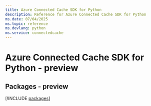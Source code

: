 ```yaml
---
title: Azure Connected Cache SDK for Python
description: Reference for Azure Connected Cache SDK for Python
ms.date: 07/04/2025
ms.topic: reference
ms.devlang: python
ms.service: connectedcache
---
```

# Azure Connected Cache SDK for Python - preview
## Packages - preview
[!INCLUDE [packages](connected-cache-index.md)]